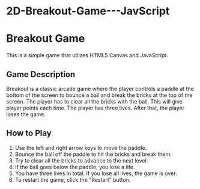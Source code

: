 # 2D-Breakout-Game---JavScript

# Breakout Game

This is a simple game that utlizes HTML5 Canvas and JavaScript.

## Game Description

Breakout is a classic arcade game where the player controls a paddle at the bottom of the screen to bounce
a ball and break the bricks at the top of the screen. The player has to clear all the bricks with the ball. This will give player
points each time. The player has three lives. After that, the player loses the game.

## How to Play

1. Use the left and right arrow keys to move the paddle.
2. Bounce the ball off the paddle to hit the bricks and break them.
3. Try to clear all the bricks to advance to the next level.
4. If the ball goes below the paddle, you lose a life.
5. You have three lives in total. If you lose all lives, the game is over.
6. To restart the game, click the "Restart" button.



